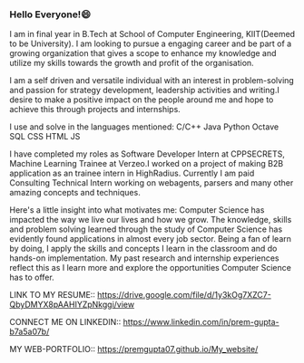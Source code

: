 ### Hello Everyone!😄

<!--
**premgupta07/premgupta07** is a ✨ _special_ ✨ repository because its `README.md` (this file) appears on your GitHub profile.

Here are some ideas to get you started:

- 🔭 I’m currently working on ...
- 🌱 I’m currently learning ...
- 👯 I’m looking to collaborate on ...
- 🤔 I’m looking for help with ...
- 💬 Ask me about ...
- 📫 How to reach me: ...
- 😄 Pronouns: ...
- ⚡ Fun fact: ...
-->
I am in final year in B.Tech at School of Computer Engineering, KIIT(Deemed to be University). I am looking to pursue a engaging career and be part of a growing organization that gives a scope to enhance my knowledge and utilize my skills towards the growth and profit of the organisation.

I am a self driven and versatile individual with an interest in problem-solving and passion for strategy development, leadership activities and writing.I desire to make a positive impact on the people around me and hope to achieve this through projects and internships.

I use and solve in the languages mentioned:
C/C++	Java  Python 	Octave	SQL		CSS		HTML  JS

I have completed my roles as Software Developer Intern at CPPSECRETS, Machine Learning Trainee at Verzeo.I worked on a project of making B2B application as an trainee intern in HighRadius. Currently I am paid Consulting Technical Intern working on webagents, parsers and many other amazing concepts and techniques.

Here's a little insight into what motivates me:
Computer Science has impacted the way we live our lives and how we grow. The knowledge, skills and problem solving learned through the study of Computer Science has evidently found applications in almost every job sector. Being a fan of learn by doing, I apply the skills and concepts I learn in the classroom and do hands-on implementation. My past research and internship experiences reflect this as I learn more and explore the opportunities Computer Science has to offer.

LINK TO MY RESUME:: https://drive.google.com/file/d/1y3kOg7XZC7-QbyDMYX8pAAHIYZpNkggi/view

CONNECT ME ON LINKEDIN:: https://www.linkedin.com/in/prem-gupta-b7a5a07b/

MY WEB-PORTFOLIO:: https://premgupta07.github.io/My_website/
